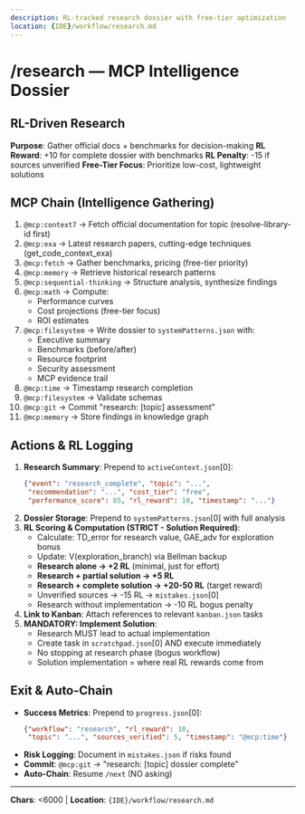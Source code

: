 ```yaml
---
description: RL-tracked research dossier with free-tier optimization
location: {IDE}/workflow/research.md
---
```


# /research — MCP Intelligence Dossier

## RL-Driven Research

**Purpose**: Gather official docs + benchmarks for decision-making
**RL Reward**: +10 for complete dossier with benchmarks
**RL Penalty**: -15 if sources unverified
**Free-Tier Focus**: Prioritize low-cost, lightweight solutions

## MCP Chain (Intelligence Gathering)

1. `@mcp:context7` → Fetch official documentation for topic (resolve-library-id first)
2. `@mcp:exa` → Latest research papers, cutting-edge techniques (get_code_context_exa)
3. `@mcp:fetch` → Gather benchmarks, pricing (free-tier priority)
4. `@mcp:memory` → Retrieve historical research patterns
5. `@mcp:sequential-thinking` → Structure analysis, synthesize findings
6. `@mcp:math` → Compute:
   - Performance curves
   - Cost projections (free-tier focus)
   - ROI estimates
7. `@mcp:filesystem` → Write dossier to `systemPatterns.json` with:
   - Executive summary
   - Benchmarks (before/after)
   - Resource footprint
   - Security assessment
   - MCP evidence trail
8. `@mcp:time` → Timestamp research completion
9. `@mcp:filesystem` → Validate schemas
10. `@mcp:git` → Commit "research: [topic] assessment"
11. `@mcp:memory` → Store findings in knowledge graph

## Actions & RL Logging

1. **Research Summary**: Prepend to `activeContext.json`[0]:
   ```json
   {"event": "research_complete", "topic": "...",
    "recommendation": "...", "cost_tier": "free",
    "performance_score": 85, "rl_reward": 10, "timestamp": "..."}
   ```
2. **Dossier Storage**: Prepend to `systemPatterns.json`[0] with full analysis
3. **RL Scoring & Computation (STRICT - Solution Required)**:
   - Calculate: TD_error for research value, GAE_adv for exploration bonus
   - Update: V(exploration_branch) via Bellman backup
   - **Research alone → +2 RL** (minimal, just for effort)
   - **Research + partial solution → +5 RL**
   - **Research + complete solution → +20-50 RL** (target reward)
   - Unverified sources → -15 RL → `mistakes.json`[0]
   - Research without implementation → -10 RL bogus penalty
4. **Link to Kanban**: Attach references to relevant `kanban.json` tasks
5. **MANDATORY: Implement Solution**:
   - Research MUST lead to actual implementation
   - Create task in `scratchpad.json`[0] AND execute immediately
   - No stopping at research phase (bogus workflow)
   - Solution implementation = where real RL rewards come from

## Exit & Auto-Chain

- **Success Metrics**: Prepend to `progress.json`[0]:
  ```json
  {"workflow": "research", "rl_reward": 10,
   "topic": "...", "sources_verified": 5, "timestamp": "@mcp:time"}
  ```
- **Risk Logging**: Document in `mistakes.json` if risks found
- **Commit**: `@mcp:git` → "research: [topic] dossier complete"
- **Auto-Chain**: Resume `/next` (NO asking)

---
**Chars**: <6000 | **Location**: `{IDE}/workflow/research.md`
